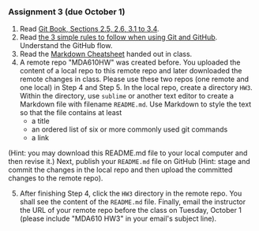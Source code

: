 ### Assignment 3 (due October 1)
1. Read [Git Book, Sections 2.5, 2.6, 3.1 to 3.4](https://git-scm.com/book/en/v2).  
2. Read [the 3 simple rules to follow when using Git and GitHub](https://medium.freecodecamp.org/follow-these-simple-rules-and-youll-become-a-git-and-github-master-e1045057468f). Understand the GitHub flow.
3. Read the [Markdown Cheatsheet](https://github.com/adam-p/markdown-here/wiki/Markdown-Cheatsheet) handed out in class.
4. A remote repo "MDA610HW" was created before. You uploaded the content of a local repo to this remote repo and later downloaded the remote changes in class. Please use these two repos (one remote and one local) in Step 4 and Step 5. In the local repo, create a directory `HW3`. Within the directory, use `sublime` or another text editor to create a Markdown file with filename `README.md`. Use Markdown to style the text so that the file contains at least
	* a title
	* an ordered list of six or more commonly used git commands
	* a link

(Hint: you may download this README.md file to your local computer and then revise it.) 
Next, publish your `README.md` file on GitHub (Hint: stage and commit the changes in the local repo and then upload the committed changes to the remote repo). 

5. After finishing Step 4, click the `HW3` directory in the remote repo. You shall see the content of the `README.md` file. Finally, email the instructor the URL of your remote repo before the class on Tuesday, October 1 (please include "MDA610 HW3" in your email's subject line). 